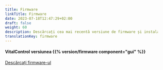 ```yaml
---
title: Firmware
linkTitle: Firmware
date: 2023-07-18T12:47:29+02:00
draft: false
weight: 60
description: Descărcați cea mai recentă versiune de firmware și instalați-o pe dispozitivul dvs. VitalControl.
translationKey: firmware
---
```

#### VitalControl versiunea {{% version/firmware component="gui" %}}

<a href="/download/firmware.vcu" role="button" class="btn btn-primary btn-lg">Descărcați firmware-ul</a>
